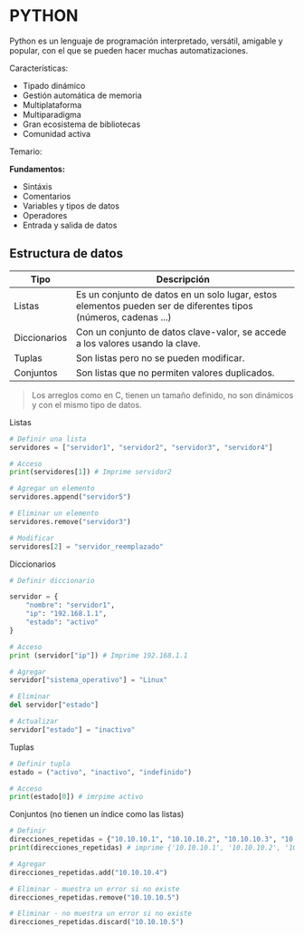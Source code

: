 
# PYTHON

Python es un lenguaje de programación interpretado, versátil, amigable y popular, con el que se pueden hacer muchas automatizaciones. 

Características:

- Tipado dinámico
- Gestión automática de memoria
- Multiplataforma
- Multiparadigma
- Gran ecosistema de bibliotecas
- Comunidad activa

Temario:

**Fundamentos:**

- Sintáxis
- Comentarios
- Variables y tipos de datos
- Operadores
- Entrada y salida de datos

## Estructura de datos

| Tipo         | Descripción                                                                                                     |
| ------------ | --------------------------------------------------------------------------------------------------------------- |
| Listas       | Es un conjunto de datos en un solo lugar, estos elementos pueden ser de diferentes tipos (números, cadenas ...) |
| Diccionarios | Con un conjunto de datos clave-valor, se accede a los valores usando la clave.                                  |
| Tuplas       | Son listas pero no se pueden modificar.                                                                         |
| Conjuntos    | Son listas que no permiten valores duplicados.                                                                  |
 > Los arreglos como en C, tienen un tamaño definido, no son dinámicos y con el mismo tipo de datos.
 
 Listas

```python
# Definir una lista
servidores = ["servidor1", "servidor2", "servidor3", "servidor4"]

# Acceso
print(servidores[1]) # Imprime servidor2

# Agregar un elemento
servidores.append("servidor5")

# Eliminar un elemento
servidores.remove("servidor3")

# Modificar
servidores[2] = "servidor_reemplazado"
```

Diccionarios

```python
# Definir diccionario

servidor = {
	"nombre": "servidor1",
	"ip": "192.168.1.1",
	"estado": "activo"
}

# Acceso
print (servidor["ip"]) # Imprime 192.168.1.1

# Agregar
servidor["sistema_operativo"] = "Linux"

# Eliminar
del servidor["estado"]

# Actualizar
servidor["estado"] = "inactivo"

```

Tuplas

```python
# Definir tupla
estado = ("activo", "inactivo", "indefinido")

# Acceso
print(estado[0]) # imrpime activo
```

Conjuntos (no tienen un índice como las listas)

```python
# Definir 
direcciones_repetidas = {"10.10.10.1", "10.10.10.2", "10.10.10.3", "10.10.10.1"}
print(direcciones_repetidas) # imprime {'10.10.10.1', '10.10.10.2', '10.10.10.3'}

# Agregar
direcciones_repetidas.add("10.10.10.4")

# Eliminar - muestra un error si no existe
direcciones_repetidas.remove("10.10.10.5")

# Eliminar - no muestra un error si no existe
direcciones_repetidas.discard("10.10.10.5")
```